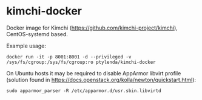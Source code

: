 # kimchi-docker
Docker image for Kimchi (https://github.com/kimchi-project/kimchi), CentOS-systemd based.

Example usage:
```
docker run -it -p 8001:8001 -d --privileged -v /sys/fs/cgroup:/sys/fs/cgroup:ro ptylenda/kimchi-docker
```

On Ubuntu hosts it may be required to disable AppArmor libvirt profile (solution found in https://docs.openstack.org/kolla/newton/quickstart.html):
```
sudo apparmor_parser -R /etc/apparmor.d/usr.sbin.libvirtd
```
